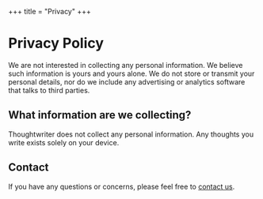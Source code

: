 +++
title = "Privacy"
+++

# Privacy Policy

We are not interested in collecting any personal information. We believe such information is yours and yours alone. We do not store or transmit your personal details, nor do we include any advertising or analytics software that talks to third parties.

## What information are we collecting?

Thoughtwriter does not collect any personal information. Any thoughts you write exists solely on your device.

## Contact

If you have any questions or concerns, please feel free to [contact us](@/contact.md).
